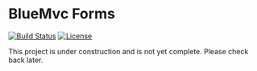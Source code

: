 # BlueMvc Forms

[![Build Status](https://travis-ci.org/themichaelhall/bluemvc-forms.svg?branch=master)](https://travis-ci.org/themichaelhall/bluemvc-forms)
[![License](https://poser.pugx.org/bluemvc/bluemvc-forms/license)](https://packagist.org/packages/bluemvc/bluemvc-forms)

This project is under construction and is not yet complete. Please check back later.
